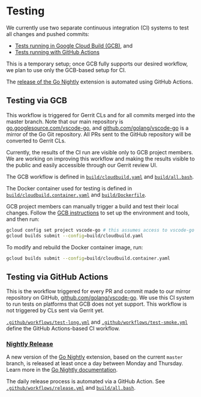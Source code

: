 # Testing

We currently use two separate continuous integration (CI) systems to test all changes and pushed commits:

* [Tests running in Google Cloud Build (GCB)](#testing-via-gcb), and
* [Tests running with GitHub Actions](#testing-via-github-actions)

This is a temporary setup; once GCB fully supports our desired workflow, we plan to use only the GCB-based setup for CI.

The [release of the Go Nightly](#nightly-release) extension is automated using GitHub Actions.

## Testing via GCB

This workflow is triggered for Gerrit CLs and for all  commits merged into the master branch. Note that our main repository is [go.googlesource.com/vscode-go](https://go.googlesource.com/vscode-go), and
[github.com/golang/vscode-go](https://github.com/golang/vscode-go) is a mirror of the Go Git repository. All PRs sent to the GitHub repository will be converted to Gerrit CLs.

Currently, the results of the CI run are visible only to GCB  project members. We are working on improving this workflow and making the results visible to the public and easily accessible through our Gerrit review UI.

The GCB workflow is defined in [`build/cloudbuild.yaml`](../build/cloudbuild.yaml) and [`build/all.bash`](../build/all.bash).

The Docker container used for testing is defined in [`build/cloudbuild.container.yaml`](../build/cloudbuild.container.yaml) and [`build/Dockerfile`](../build/Dockerfile).

GCB project members can manually trigger a build and test their local changes. Follow the [GCB instructions](https://cloud.google.com/cloud-build/docs/running-builds/start-build-manually) to set up the environment and tools, and then run:

```bash
gcloud config set project vscode-go # this assumes access to vscode-go GCB project. If you encounter an access related error, please file an issue.
gcloud builds submit --config=build/cloudbuild.yaml
```

To modify and rebuild the Docker container image, run:

```bash
gcloud builds submit --config=build/cloudbuild.container.yaml
```

## Testing via GitHub Actions

This is the workflow triggered for every PR and commit made to our mirror repository on GitHub, [github.com/golang/vscode-go](https://github.com/golang/vscode-go). We use this CI system to run tests on platforms that GCB does not yet support. This workflow is not triggered by CLs sent via Gerrit yet.

[`.github/workflows/test-long.yml`](../.github/workflows/test-long.yml) and
[`.github/workflows/test-smoke.yml`](../.github/workflows/test-smoke.yml)
define the GitHub Actions-based CI workflow.

### [Nightly Release](Nightly.md)

A new version of the [Go Nightly](Nightly.md) extension, based on the current `master` branch, is released at least once a day between Monday and Thursday. Learn more in the [Go Nightly documentation](Nightly.md).

The daily release process is automated via a GitHub Action. See [`.github/workflows/release.yml`](../.github/workflows/release.yml) and [`build/all.bash`](../build/all.bash).
